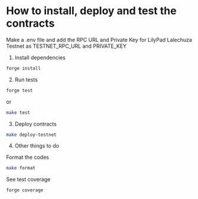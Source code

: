 # How to install, deploy and test the contracts

Make a .env file and add the RPC URL and Private Key for LilyPad Lalechuza Testnet as TESTNET_RPC_URL and PRIVATE_KEY

1. Install dependencies

```bash
forge install
```

2. Run tests

```bash
forge test
```

or

```bash
make test
```

3. Deploy contracts

```bash
make deploy-testnet
```

4. Other things to do

Format the codes

```bash
make format
```

See test coverage

```bash
forge coverage
```
